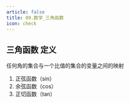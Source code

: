 ```yaml
---
article: false
title: 09.数学_三角函数
icon: check
---
```




## 三角函数 定义  
任何角的集合与一个比值的集合的变量之间的映射

1. 正弦函数（sin） 
2. 余弦函数（cos） 
3. 正切函数（tan）











